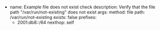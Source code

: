   - name: Example file does not exist check
    description: Verify that the file path "/var/run/not-existing" does not exist
    args:
      method: file
      path: /var/run/not-existing
      exists: false
    prefixes:
      - 2001:db8::/64
    nexthop: self
